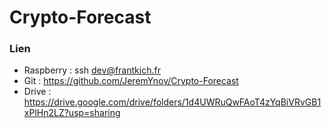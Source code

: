 # Crypto-Forecast

### Lien
- Raspberry : ssh dev@frantkich.fr
- Git : https://github.com/JeremYnov/Crypto-Forecast
- Drive : https://drive.google.com/drive/folders/1d4UWRuQwFAoT4zYqBiVRvGB1xPlHn2LZ?usp=sharing
